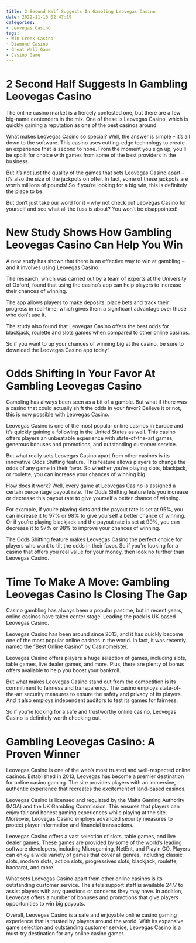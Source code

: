 ```yaml
---
title: 2 Second Half Suggests In Gambling Leovegas Casino
date: 2022-11-16 02:47:19
categories:
- Leovegas Casino
tags:
- Win Creek Casino
- Diamond Casino
- Great Wall Game
- Casino Game
---
```



#  2 Second Half Suggests In Gambling Leovegas Casino

The online casino market is a fiercely contested one, but there are a few big-name contenders in the mix. One of these is Leovegas Casino, which is quickly gaining a reputation as one of the best casinos around.

What makes Leovegas Casino so special? Well, the answer is simple – it’s all down to the software. This casino uses cutting-edge technology to create an experience that is second to none. From the moment you sign up, you’ll be spoilt for choice with games from some of the best providers in the business.

But it’s not just the quality of the games that sets Leovegas Casino apart – it’s also the size of the jackpots on offer. In fact, some of these jackpots are worth millions of pounds! So if you’re looking for a big win, this is definitely the place to be.

But don’t just take our word for it – why not check out Leovegas Casino for yourself and see what all the fuss is about? You won’t be disappointed!

#  New Study Shows How Gambling Leovegas Casino Can Help You Win

A new study has shown that there is an effective way to win at gambling – and it involves using Leovegas Casino.

The research, which was carried out by a team of experts at the University of Oxford, found that using the casino’s app can help players to increase their chances of winning.

The app allows players to make deposits, place bets and track their progress in real-time, which gives them a significant advantage over those who don’t use it.

The study also found that Leovegas Casino offers the best odds for blackjack, roulette and slots games when compared to other online casinos.

So if you want to up your chances of winning big at the casino, be sure to download the Leovegas Casino app today!

#  Odds Shifting In Your Favor At Gambling Leovegas Casino

Gambling has always been seen as a bit of a gamble. But what if there was a casino that could actually shift the odds in your favor? Believe it or not, this is now possible with Leovegas Casino.

Leovegas Casino is one of the most popular online casinos in Europe and it’s quickly gaining a following in the United States as well. This casino offers players an unbeatable experience with state-of-the-art games, generous bonuses and promotions, and outstanding customer service.

But what really sets Leovegas Casino apart from other casinos is its innovative Odds Shifting feature. This feature allows players to change the odds of any game in their favor. So whether you’re playing slots, blackjack, or roulette, you can increase your chances of winning big.

How does it work? Well, every game at Leovegas Casino is assigned a certain percentage payout rate. The Odds Shifting feature lets you increase or decrease this payout rate to give yourself a better chance of winning.

For example, if you’re playing slots and the payout rate is set at 95%, you can increase it to 97% or 98% to give yourself a better chance of winning. Or if you’re playing blackjack and the payout rate is set at 99%, you can decrease it to 97% or 98% to improve your chances of winning.

The Odds Shifting feature makes Leovegas Casino the perfect choice for players who want to tilt the odds in their favor. So if you’re looking for a casino that offers you real value for your money, then look no further than Leovegas Casino.

#  Time To Make A Move: Gambling Leovegas Casino Is Closing The Gap

Casino gambling has always been a popular pastime, but in recent years, online casinos have taken center stage. Leading the pack is UK-based Leovegas Casino.

Leovegas Casino has been around since 2013, and it has quickly become one of the most popular online casinos in the world. In fact, it was recently named the “Best Online Casino” by Casinomeister.

Leovegas Casino offers players a huge selection of games, including slots, table games, live dealer games, and more. Plus, there are plenty of bonus offers available to help you boost your bankroll.

But what makes Leovegas Casino stand out from the competition is its commitment to fairness and transparency. The casino employs state-of-the-art security measures to ensure the safety and privacy of its players. And it also employs independent auditors to test its games for fairness.

So if you’re looking for a safe and trustworthy online casino, Leovegas Casino is definitely worth checking out.

#  Gambling Leovegas Casino: A Proven Winner

Leovegas Casino is one of the web’s most trusted and well-respected online casinos. Established in 2013, Leovegas has become a premier destination for online casino gaming. The site provides players with an immersive, authentic experience that recreates the excitement of land-based casinos.

Leovegas Casino is licensed and regulated by the Malta Gaming Authority (MGA) and the UK Gambling Commission. This ensures that players can enjoy fair and honest gaming experiences while playing at the site. Moreover, Leovegas Casino employs advanced security measures to protect player information and financial transactions.

Leovegas Casino offers a vast selection of slots, table games, and live dealer games. These games are provided by some of the world’s leading software developers, including Microgaming, NetEnt, and Play’n GO. Players can enjoy a wide variety of games that cover all genres, including classic slots, modern slots, action slots, progressives slots, blackjack, roulette, baccarat, and more.

What sets Leovegas Casino apart from other online casinos is its outstanding customer service. The site’s support staff is available 24/7 to assist players with any questions or concerns they may have. In addition, Leovegas offers a number of bonuses and promotions that give players opportunities to win big payouts.

Overall, Leovegas Casino is a safe and enjoyable online casino gaming experience that is trusted by players around the world. With its expansive game selection and outstanding customer service, Leovegas Casino is a must-try destination for any online casino gamer.